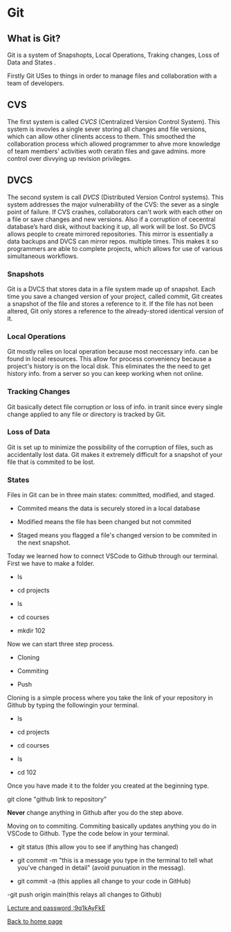 # Git

## What is Git?

Git is a system of Snapshopts, Local Operations, Traking changes, Loss of Data and States .

Firstly Git USes to things in order to manage files and collaboration with a team of developers.

## CVS

The first system is called *CVCS* (Centralized Version Control System). This system is invovles a single sever storing all changes and file versions, which can allow other clinents access to them. This smoothed the collaboration process which allowed programmer to ahve more knowledge of team members' activities woth ceratin files and gave admins. more control over divvying up revision privileges.

## DVCS

The second system is call *DVCS* (Distributed Version Control systems). This system addresses the major vulnerability of the CVS: the sever as a single point of failure. If CVS crashes, collaborators can't work with each other on a file or save changes and new versions. Also if a corruption of cecentral database’s hard disk, without backing it up, all work will be lost. So DVCS allows people to create mirrored repositories. This mirror is essentially a data backups and DVCS can mirror repos. multiple times. This makes it so programmers are able to complete projects, which allows for use of various simultaneous workflows.

### Snapshots

Git is a DVCS that stores data in a file system made up of snapshot. Each time you save a changed version of your project, called commit, Git creates a snapshot of the file and stores a reference to it. If the file has not been altered, Git only stores a reference to the already-stored identical version of it.

### Local Operations 

Git mostly relies on local operation because most neccessary info. can be found in local resources. This allow for process conveniency because a project's history is on the local disk. This eliminates the the need to get history info. from a server so you can keep working when not online.

### Tracking Changes 

Git basically detect file corruption or loss of info. in tranit since every single change applied to any file or directory is tracked by Git.

### Loss of Data

Git is set up to minimize the possibility of the corruption of files, such as accidentally lost data. Git makes it extremely difficult for a snapshot of your file that is commited to be lost.

### States

Files in Git can be in three main states: committed, modified, and staged.

- Commited means the data is securely stored in a local database

- Modified means the file has been changed but not commited

- Staged means you flagged a file's changed version to be commited in the next snapshot.

Today we learned how to connect VSCode to Github through our terminal. First we have to make a folder.

- ls

- cd projects

- ls

- cd courses

- mkdir 102

 Now we can start three step process.

- Cloning

- Commiting

- Push

Cloning is a simple process where you take the link of your repository in Github by typing the followingin your terminal.

- ls

- cd projects

- cd courses

- ls

- cd 102

Once you have made it to the folder you created at the beginning type.

git clone "github link to repository"

**Never** change anything in Github after you do the step above.

Moving on to commiting. Commiting basically updates anything you do in VSCode to Github. Type the code below in your terminal.

- git status (this allow you to see if anything has changed)

- git commit -m "this is a message you type in the terminal to tell what you've changed in detail" (avoid punuation in the messag).

- git commit -a (this applies all change to your code in GitHub)

-git push origin main(this relays all changes to Github)

[Lecture and password :9q1kAyFkE](https://zoom.us/rec/share/_cFB7wF6ui0iQr5gjfvos-RogTf6uz5ft24Y6ddVZh7osYBg2HQdZYdayXGtv0rH.UGtHZpsHDEI-oHL9)

[Back to home page](../README.md)